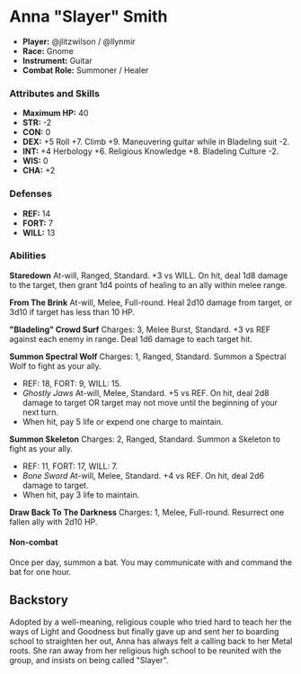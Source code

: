 # Anna "Slayer" Smith

 * **Player:** @jlitzwilson / @llynmir
 * **Race:** Gnome
 * **Instrument:** Guitar
 * **Combat Role:** Summoner / Healer

### Attributes and Skills

 * **Maximum HP:** 40
 * **STR:** -2
 * **CON:** 0
 * **DEX:** +5 Roll +7. Climb +9. Maneuvering guitar while in Bladeling suit -2.
 * **INT:** +4 Herbology +6. Religious Knowledge +8. Bladeling Culture -2.
 * **WIS:** 0
 * **CHA:** +2

### Defenses

 * **REF:** 14
 * **FORT:** 7
 * **WILL:** 13

### Abilities

**Staredown** At-will, Ranged, Standard. +3 vs WILL. On hit, deal 1d8 damage to the target, then grant 1d4 points of healing to an ally within melee range.

**From The Brink** At-will, Melee, Full-round. Heal 2d10 damage from target, or 3d10 if target has less than 10 HP.

**"Bladeling" Crowd Surf** Charges: 3, Melee Burst, Standard. +3 vs REF against each enemy in range. Deal 1d6 damage to each target hit.

**Summon Spectral Wolf** Charges: 1, Ranged, Standard. Summon a Spectral Wolf to fight as your ally.

 * REF: 18, FORT: 9, WILL: 15.
 * *Ghostly Jaws* At-will, Melee, Standard. +5 vs REF. On hit, deal 2d8 damage to target OR target may not move until the beginning of your next turn.
 * When hit, pay 5 life or expend one charge to maintain.

**Summon Skeleton** Charges: 2, Ranged, Standard. Summon a Skeleton to fight as your ally.

 * REF: 11, FORT: 17, WILL: 7.
 * *Bone Sword* At-will, Melee, Standard. +4 vs REF. On hit, deal 2d6 damage to target.
 * When hit, pay 3 life to maintain.

**Draw Back To The Darkness** Charges: 1, Melee, Full-round. Resurrect one fallen ally with 2d10 HP.

#### Non-combat

Once per day, summon a bat. You may communicate with and command the bat for one hour.

## Backstory

Adopted by a well-meaning, religious couple who tried hard to teach her the ways of Light and Goodness but finally gave up and sent her to boarding school to straighten her out, Anna has always felt a calling back to her Metal roots.  She ran away from her religious high school to be reunited with the group, and insists on being called "Slayer".
